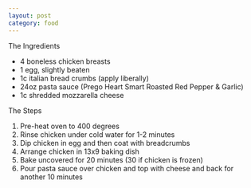 ```yaml
---
layout: post
category: food
---
```

The Ingredients

* 4 boneless chicken breasts
* 1 egg, slightly beaten
* 1c italian bread crumbs (apply liberally)
* 24oz pasta sauce (Prego Heart Smart Roasted Red Pepper & Garlic)
* 1c shredded mozzarella cheese

The Steps

1. Pre-heat oven to 400 degrees
2. Rinse chicken under cold water for 1-2 minutes
3. Dip chicken in egg and then coat with breadcrumbs
4. Arrange chicken in 13x9 baking dish
5. Bake uncovered for 20 minutes (30 if chicken is frozen)
6. Pour pasta sauce over chicken and top with cheese and back for another 10 minutes
